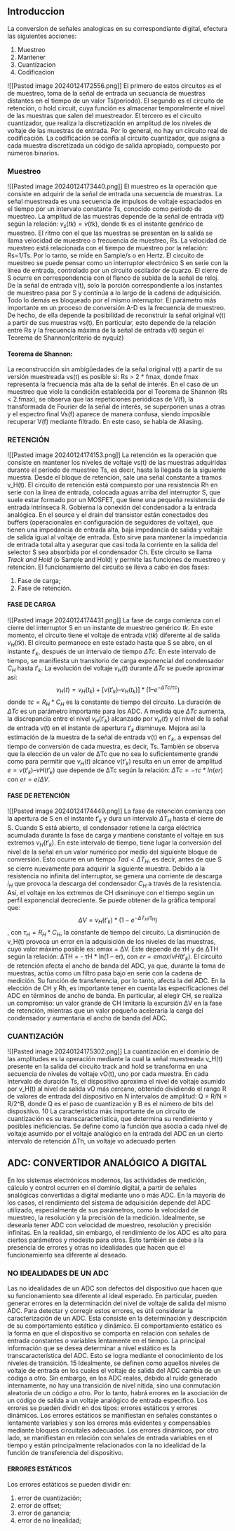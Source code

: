 ## Introduccion
La conversion de señales analogicas en su correspondiante digital, efectura las siguientes acciones:
1. Muestreo
2. Mantener
3. Cuantizacion
4. Codificacion

![[Pasted image 20240124172556.png]]
El primero de estos circuitos es el de muestreo, toma de la señal de entrada un secuancia de muestras distantes en el tiempo de un valor Ts(periodo). El segundo es el circuito de retención, o hold circuit, cuya función es almacenar temporalmente el nivel de las muestras que salen del muestreador. El tercero es el circuito cuantizador, que realiza la discretización en amplitud de los niveles de voltaje de las muestras de entrada. Por lo general, no hay un circuito real de codificación. La codificación se confía al circuito cuantizador, que asigna a cada muestra discretizada un código de salida apropiado, compuesto por números binarios.

### Muestreo
![[Pasted image 20240124173440.png]]
El muestreo es la operación que consiste en adquirir de la señal de entrada una secuencia de muestras. La señal muestreada es una secuencia de impulsos de voltaje espaciados en el tiempo por un intervalo constante Ts, conocido como período de muestreo. La amplitud de las muestras depende de la señal de entrada v(t) según la relación: $v_s(tk) = v(tk)$, donde tk es el instante genérico de muestreo. El ritmo con el que las muestras se presentan en la salida se llama velocidad de muestreo o frecuencia de muestreo, Rs. La velocidad de muestreo está relacionada con el tiempo de muestreo por la relación: Rs=1/Ts. Por lo tanto, se mide en Sample/s o en Hertz.
El circuito de muestreo se puede pensar como un interruptor electrónico S en serie con la línea de entrada, controlado por un circuito oscilador de cuarzo. El cierre de S ocurre en correspondencia con el flanco de subida de la señal de reloj. De la señal de entrada v(t), solo la porción correspondiente a los instantes de muestreo pasa por S y continúa a lo largo de la cadena de adquisición. Todo lo demás es bloqueado por el mismo interruptor. El parámetro más importante en un proceso de conversión A-D es la frecuencia de muestreo. De hecho, de ella depende la posibilidad de reconstruir la señal original v(t) a partir de sus muestras vs(t). En particular, esto depende de la relación entre Rs y la frecuencia máxima de la señal de entrada v(t) según el Teorema de Shannon(criterio de nyquiz)

#### Teorema de Shannon:
La reconstrucción sin ambigüedades de la señal original v(t) a partir de su versión muestreada vs(t) es posible si: Rs > 2 * fmax, donde fmax representa la frecuencia más alta de la señal de interés.
En el caso de un muestreo que viole la condición establecida por el Teorema de Shannon (Rs < 2.fmax), se observa que las repeticiones periódicas de V(f), la transformada de Fourier de la señal de interés, se superponen unas a otras y el espectro final Vs(f) aparece de manera confusa, siendo imposible recuperar V(f) mediante filtrado. En este caso, se habla de Aliasing.


### RETENCIÓN
![[Pasted image 20240124174153.png]]
La retención es la operación que consiste en mantener los niveles de voltaje vs(t) de las muestras adquiridas durante el período de muestreo Ts, es decir, hasta la llegada de la siguiente muestra.
Desde el bloque de retención, sale una señal constante a tramos v_H(t).
El circuito de retención está compuesto por una resistencia Rh en serie con la línea de entrada, colocada aguas arriba del interruptor S, que suele estar formado por un MOSFET, que tiene una pequeña resistencia de entrada intrínseca R.
Gobierna la conexión del condensador a la entrada analógica.
En el source y el drain del transistor están conectados dos buffers (operacionales en configuración de seguidores de voltaje), que tienen una impedancia de entrada alta, baja impedancia de salida y voltaje de salida igual al voltaje de entrada.
Esto sirve para mantener la impedancia de entrada total alta y asegurar que casi toda la corriente en la salida del selector S sea absorbida por el condensador Ch.
Este circuito se llama *Track and Hold* (o Sample and Hold) y permite las funciones de muestreo y retención.
El funcionamiento del circuito se lleva a cabo en dos fases:
1. Fase de carga;
2. Fase de retención.

#### FASE DE CARGA
![[Pasted image 20240124174431.png]]
La fase de carga comienza con el cierre del interruptor S en un instante de muestreo genérico $tk$. En este momento, el circuito tiene el voltaje de entrada $v(tk)$ diferente al de salida $v_H(tk)$. El circuito permanece en este estado hasta que S se abre, en el instante $t'_k$, después de un intervalo de tiempo $ΔTc$. En este intervalo de tiempo, se manifiesta un transitorio de carga exponencial del condensador $C_H$ hasta $t'_k$.
La evolución del voltaje $v_H(t)$ durante $ΔTc$ se puede aproximar así:
$$v_H(t) = v_H(t_k) + [v(t'_k) – v_H(t_k)] * (1 – e^{-ΔTc/τc})$$
donde $τc = R_H * C_H$ es la constante de tiempo del circuito.
La duración de $ΔTc$ es un parámetro importante para los ADC. A medida que $ΔTc$ aumenta, la discrepancia entre el nivel $v_H(t'_k)$ alcanzado por $v_H(t)$ y el nivel de la señal de entrada v(t) en el instante de apertura $t'_k$ disminuye. Mejora así la estimación de la muestra de la señal de entrada v(t) en $t'_k$, a expensas del tiempo de conversión de cada muestra, es decir, Ts.
También se observa que la elección de un valor de ΔTc que no sea lo suficientemente grande como para permitir que $v_H(t)$ alcance $v(t'_k)$ resulta en un error de amplitud $e = v(t'_k) – vH(t'_k)$ que depende de ΔTc según la relación: $ΔTc = -τc * ln(er)$ con $er = e/ ΔV$.

#### FASE DE RETENCIÓN
![[Pasted image 20240124174449.png]]
La fase de retención comienza con la apertura de S en el instante $t'_k$ y dura un intervalo $ΔT_H$ hasta el cierre de S.
Cuando S está abierto, el condensador retiene la carga eléctrica acumulada durante la fase de carga y mantiene constante el voltaje en sus extremos $v_H(t'_k)$. En este intervalo de tiempo, tiene lugar la conversión del nivel de la señal en un valor numérico por medio del siguiente bloque de conversión. Esto ocurre en un tiempo $Tad < ΔT_H$, es decir, antes de que S se cierre nuevamente para adquirir la siguiente muestra.
Debido a la resistencia no infinita del interruptor, se genera una corriente de descarga $i_H$ que provoca la descarga del condensador $C_H$ a través de la resistencia. Así, el voltaje en los extremos de CH disminuye con el tiempo según un perfil exponencial decreciente.
Se puede obtener de la gráfica temporal que:
$$ΔV = v_H(t'_k) * (1 - e^{-ΔT_H/τ_H})$$, con $τ_H = R_H * C_H$, la constante de tiempo del circuito.
La disminución de v_H(t) provoca un error en la adquisición de los niveles de las muestras, cuyo valor máximo posible es: emax = ΔV. Este depende de τH y de ΔTH según la relación: ΔTH = - τH * ln(1 – er), con $er = emax/vH(t'_k)$.
El circuito de retención afecta el ancho de banda del ADC, ya que, durante la toma de muestras, actúa como un filtro pasa bajo en serie con la cadena de medición. Su función de transferencia, por lo tanto, afecta la del ADC.
En la elección de CH y Rh, es importante tener en cuenta las especificaciones del ADC en términos de ancho de banda. En particular, al elegir CH, se realiza un compromiso: un valor grande de CH limitaría la excursión ΔV en la fase de retención, mientras que un valor pequeño aceleraría la carga del condensador y aumentaría el ancho de banda del ADC.
### CUANTIZACIÓN
![[Pasted image 20240124175302.png]]
La cuantización en el dominio de las amplitudes es la operación mediante la cual la señal muestreada v_H(t) presente en la salida del circuito track and hold se transforma en una secuencia de niveles de voltaje vO(t), uno por cada muestra.
En cada intervalo de duración Ts, el dispositivo aproxima el nivel de voltaje asumido por v_H(t) al nivel de salida vO más cercano, obtenido dividiendo el rango R de valores de entrada del dispositivo en N intervalos de amplitud: Q = R/N = R/2^B, donde Q es el paso de cuantización y B es el número de bits del dispositivo.
10
La característica más importante de un circuito de cuantización es su transcaracterística, que determina su rendimiento y posibles ineficiencias. Se define como la función que asocia a cada nivel de voltaje asumido por el voltaje analógico en la entrada del ADC en un cierto intervalo de retención ΔTh, un voltaje vo adecuado perten




## ADC: CONVERTIDOR ANALÓGICO A DIGITAL
En los sistemas electrónicos modernos, las actividades de medición, cálculo y control ocurren en el dominio digital, a partir de señales analógicas convertidas a digital mediante uno o más ADC.
En la mayoría de los casos, el rendimiento del sistema de adquisición depende del ADC utilizado, especialmente de sus parámetros, como la velocidad de muestreo, la resolución y la precisión de la medición.
Idealmente, se desearía tener ADC con velocidad de muestreo, resolución y precisión infinitas. En la realidad, sin embargo, el rendimiento de los ADC es alto para ciertos parámetros y modesto para otros. Esto también se debe a la presencia de errores y otras no idealidades que hacen que el funcionamiento sea diferente al deseado.

### NO IDEALIDADES DE UN ADC
Las no idealidades de un ADC son defectos del dispositivo que hacen que su funcionamiento sea diferente al ideal esperado. En particular, pueden generar errores en la determinación del nivel de voltaje de salida del mismo ADC.
Para detectar y corregir estos errores, es útil considerar la caracterización de un ADC. Esta consiste en la determinación y descripción de su comportamiento estático y dinámico.
El comportamiento estático es la forma en que el dispositivo se comporta en relación con señales de entrada constantes o variables lentamente en el tiempo.
La principal información que se desea determinar a nivel estático es la transcaracterística del ADC. Esto se logra mediante el conocimiento de los niveles de transición.
15
Idealmente, se definen como aquellos niveles de voltaje de entrada en los cuales el voltaje de salida del ADC cambia de un código a otro. Sin embargo, en los ADC reales, debido al ruido generado internamente, no hay una transición de nivel nítida, sino una conmutación aleatoria de un código a otro. Por lo tanto, habrá errores en la asociación de un código de salida a un voltaje analógico de entrada específico.
Los errores se pueden dividir en dos tipos: errores estáticos y errores dinámicos.
Los errores estáticos se manifiestan en señales constantes o lentamente variables y son los errores más evidentes y compensables mediante bloques circuitales adecuados. Los errores dinámicos, por otro lado, se manifiestan en relación con señales de entrada variables en el tiempo y están principalmente relacionados con la no idealidad de la función de transferencia del dispositivo.
#### ERRORES ESTÁTICOS
Los errores estáticos se pueden dividir en:
1) error de cuantización;
2) error de offset;
3) error de ganancia;
4) error de no linealidad;